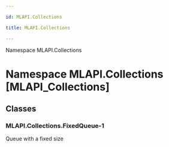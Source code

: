 ```yaml
---

id: MLAPI.Collections

title: MLAPI.Collections

---
```


Namespace MLAPI.Collections

# Namespace MLAPI.Collections [MLAPI_Collections]

<div class="markdown level0 summary" markdown="1">

</div>

<div class="markdown level0 conceptual" markdown="1">

</div>

<div class="markdown level0 remarks" markdown="1">

</div>

## Classes

### MLAPI.Collections.FixedQueue-1

<div class="section" markdown="1">

Queue with a fixed size

</div>
